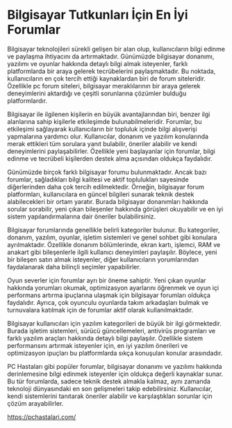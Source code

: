 # Bilgisayar Tutkunları İçin En İyi Forumlar
Bilgisayar teknolojileri sürekli gelişen bir alan olup, kullanıcıların bilgi edinme ve paylaşma ihtiyacını da artırmaktadır. Günümüzde bilgisayar donanımı, yazılımı ve oyunlar hakkında detaylı bilgi almak isteyenler, farklı platformlarda bir araya gelerek tecrübelerini paylaşmaktadır. Bu noktada, kullanıcıların en çok tercih ettiği kaynaklardan biri de forum siteleridir. Özellikle pc forum siteleri, bilgisayar meraklılarının bir araya gelerek deneyimlerini aktardığı ve çeşitli sorunlarına çözümler bulduğu platformlardır.

Bilgisayar ile ilgilenen kişilerin en büyük avantajlarından biri, benzer ilgi alanlarına sahip kişilerle etkileşimde bulunabilmeleridir. Forumlar, bu etkileşimi sağlayarak kullanıcıların bir topluluk içinde bilgi alışverişi yapmalarına yardımcı olur. Kullanıcılar, donanım ve yazılım konularında merak ettikleri tüm sorulara yanıt bulabilir, öneriler alabilir ve kendi deneyimlerini paylaşabilirler. Özellikle yeni başlayanlar için forumlar, bilgi edinme ve tecrübeli kişilerden destek alma açısından oldukça faydalıdır.

Günümüzde birçok farklı bilgisayar forumu bulunmaktadır. Ancak bazı forumlar, sağladıkları bilgi kalitesi ve aktif toplulukları sayesinde diğerlerinden daha çok tercih edilmektedir. Örneğin, bilgisayar forum platformları, kullanıcılara en güncel bilgileri sunarak teknik destek alabilecekleri bir ortam yaratır. Burada bilgisayar donanımları hakkında sorular sorabilir, yeni çıkan bileşenler hakkında görüşleri okuyabilir ve en iyi sistem yapılandırmalarına dair öneriler bulabilirsiniz.

Bilgisayar forumlarında genellikle belirli kategoriler bulunur. Bu kategoriler, donanım, yazılım, oyunlar, işletim sistemleri ve genel sohbet gibi konulara ayrılmaktadır. Özellikle donanım bölümlerinde, ekran kartı, işlemci, RAM ve anakart gibi bileşenlerle ilgili kullanıcı deneyimleri paylaşılır. Böylece, yeni bir bileşen satın almak isteyenler, diğer kullanıcıların yorumlarından faydalanarak daha bilinçli seçimler yapabilirler.

Oyun severler için forumlar ayrı bir öneme sahiptir. Yeni çıkan oyunlar hakkında yorumları okumak, optimizasyon ayarlarını öğrenmek ve oyun içi performans artırma ipuçlarına ulaşmak için bilgisayar forumları oldukça faydalıdır. Ayrıca, çok oyunculu oyunlarda takım arkadaşları bulmak ve turnuvalara katılmak için de forumlar aktif olarak kullanılmaktadır.

Bilgisayar kullanıcıları için yazılım kategorileri de büyük bir ilgi görmektedir. Burada işletim sistemleri, sürücü güncellemeleri, antivirüs programları ve farklı yazılım araçları hakkında detaylı bilgi paylaşılır. Özellikle sistem performansını artırmak isteyenler için, en iyi yazılım önerileri ve optimizasyon ipuçları bu platformlarda sıkça konuşulan konular arasındadır.

PC Hastaları gibi popüler forumlar, bilgisayar donanımı ve yazılımı hakkında derinlemesine bilgi edinmek isteyenler için oldukça değerli kaynaklar sunar. Bu tür forumlarda, sadece teknik destek almakla kalmaz, aynı zamanda teknoloji dünyasındaki en son gelişmeleri takip edebilirsiniz. Kullanıcılar, kendi sistemlerini tanıtarak öneriler alabilir ve karşılaştıkları sorunlar için çözüm arayabilirler.

https://pchastalari.com/
